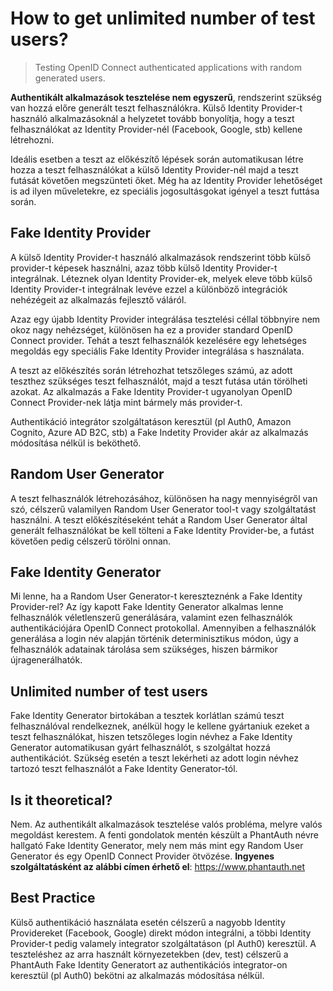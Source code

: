 # How to get unlimited number of test users?

> Testing OpenID Connect authenticated applications with random generated users.

**Authentikált alkalmazások tesztelése nem egyszerű**, rendszerint szükség van hozzá előre generált teszt felhasználókra. Külső Identity Provider-t használó alkalmazásoknál a helyzetet tovább bonyolítja, hogy a teszt felhasználókat az Identity Provider-nél (Facebook, Google, stb) kellene létrehozni.

Ideális esetben a teszt az előkészítő lépések során automatikusan létre hozza a teszt felhasználókat a külső Identity Provider-nél majd a teszt futását követően megszünteti őket. Még ha az Identity Provider lehetőséget is ad ilyen műveletekre, ez speciális jogosultásgokat igényel a teszt futtása során.

## Fake Identity Provider

A külső Identity Provider-t használó alkalmazások rendszerint több külső provider-t képesek használni, azaz több külső Identity Provider-t integrálnak. Léteznek olyan Identity Provider-ek, melyek eleve több külső Identity Provider-t integrálnak levéve ezzel a különböző integrációk nehézégeit az alkalmazás fejlesztő váláról.

Azaz egy újabb Identity Provider integrálása tesztelési céllal többnyire nem okoz nagy nehézséget, különösen ha ez a provider standard OpenID Connect provider. Tehát a teszt felhasználók kezelésére egy lehetséges megoldás egy speciális Fake Identity Provider integrálása s használata.

A teszt az előkészítés során létrehozhat tetszőleges számú, az adott teszthez szükséges teszt felhasználót, majd a teszt futása után törölheti azokat. Az alkalmazás a Fake Identity Provider-t ugyanolyan OpenID Connect Provider-nek látja mint bármely más provider-t.

Authentikáció integrátor szolgáltatáson keresztül (pl Auth0, Amazon Cognito, Azure AD B2C, stb) a Fake Indetity Provider akár az alkalmazás módosítása nélkül is beköthető.

## Random User Generator

A teszt felhasználók létrehozásához, különösen ha nagy mennyiségről van szó, célszerű valamilyen Random User Generator tool-t vagy szolgáltatást használni. A teszt előkészítéseként tehát a Random User Generator által generált felhasználókat be kell tölteni a Fake Identity Provider-be, a futást követően pedig célszerű törölni onnan.

## Fake Identity Generator

Mi lenne, ha a Random User Generator-t kereszteznénk a Fake Identity Provider-rel? Az így kapott Fake Identity Generator alkalmas lenne felhasználók véletlenszerű generálására, valamint ezen felhasználók authentikációjára OpenID Connect protokollal. Amennyiben a felhasználók generálása a login név alapján történik determinisztikus módon, úgy a felhasználók adatainak tárolása sem szükséges, hiszen bármikor újragenerálhatók.

## Unlimited number of test users

Fake Identity Generator birtokában a tesztek korlátlan számú teszt felhasználóval rendelkeznek, anélkül hogy le kellene gyártaniuk ezeket a teszt felhasználókat, hiszen tetszőleges login névhez a Fake Identity Generator automatikusan gyárt felhasználót, s szolgáltat hozzá authentikációt. Szükség esetén a teszt lekérheti az adott login névhez tartozó teszt felhasználót a Fake Identity Generator-tól.

## Is it theoretical?

Nem. Az authentikált alkalmazások tesztelése valós probléma, melyre valós megoldást kerestem. A fenti gondolatok mentén készült a PhantAuth névre hallgató Fake Identity Generator, mely nem más mint egy Random User Generator és egy OpenID Connect Provider ötvözése. **Ingyenes szolgáltatásként az alábbi címen érhető el**: https://www.phantauth.net

## Best Practice

Külső authentikáció használata esetén célszerű a nagyobb Identity Providereket (Facebook, Google) direkt módon integrálni, a többi Identity Provider-t pedig valamely integrator szolgáltatáson (pl Auth0) keresztül. A teszteléshez az arra használt környezetekben (dev, test) célszerű a PhantAuth Fake Identity Generatort az authentikációs integrator-on keresztül (pl Auth0) bekötni az alkalmazás módosítása nélkül.

